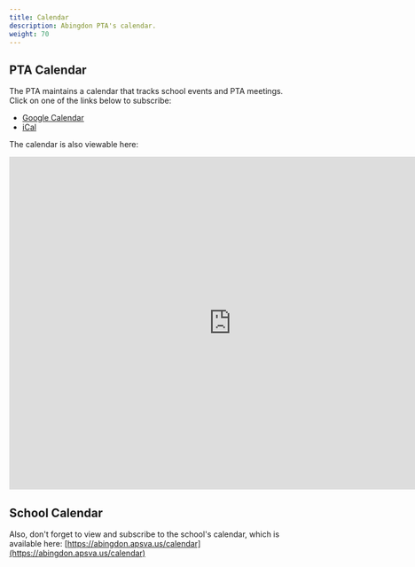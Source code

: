 ```yaml
---
title: Calendar
description: Abingdon PTA's calendar.
weight: 70
---
```


## PTA Calendar

The PTA maintains a calendar that tracks school events and PTA meetings. Click on one of the links below to subscribe:

- [Google Calendar](https://calendar.google.com/calendar/r?cid=abingdonelementarypta@gmail.com)
- [iCal](webcal://calendar.google.com/calendar/ical/abingdonelementarypta@gmail.com/public/basic.ics)

The calendar is also viewable here:

<iframe src="https://calendar.google.com/calendar/embed?src=abingdonelementarypta@gmail.com&ctz=America%2FNew_York" title="Abingdon PTA Calendar" style="border: 0" width="800" height="600" frameborder="0" scrolling="no"></iframe>

## School Calendar

Also, don't forget to view and subscribe to the school's calendar, which is available here: [https://abingdon.apsva.us/calendar](https://abingdon.apsva.us/calendar)